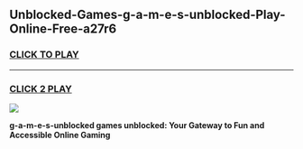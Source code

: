 
## Unblocked-Games-g-a-m-e-s-unblocked-Play-Online-Free-a27r6
<h3>
<a href="https://premium76.site?title=g-a-m-e-s-unblocked&ref=26A">CLICK TO PLAY</a></h3>
<hr>

<h3>
<a href="https://premium76.site?title=g-a-m-e-s-unblocked&ref=26A">CLICK 2 PLAY</a>
  
</h3>

<a href="https://premium76.site?title=g-a-m-e-s-unblocked&ref=26A"><img src="https://clearcache.store/games.png"></a>


**g-a-m-e-s-unblocked games unblocked: Your Gateway to Fun and Accessible Online Gaming**
